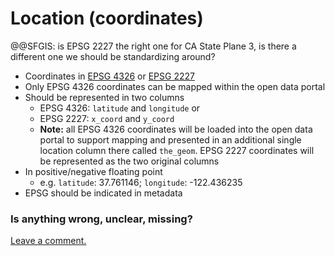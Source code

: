 # Location \(coordinates\)

@@SFGIS: is EPSG 2227 the right one for CA State Plane 3, is there a different one we should be standardizing around?

- Coordinates in [EPSG 4326](https://epsg.io/4326) or [EPSG 2227](https://epsg.io/2227)
- Only EPSG 4326 coordinates can be mapped within the open data portal
- Should be represented in two columns
    - EPSG 4326: `latitude` and `longitude` or 
    - EPSG 2227: `x_coord` and `y_coord`
    - **Note:** all EPSG 4326 coordinates will be loaded into the open data portal to support mapping and presented in an additional single location column there called `the_geom`. EPSG 2227 coordinates will be represented as the two original columns 
- In positive/negative floating point
    - e.g. `latitude`: 37.761146; `longitude`: -122.436235
- EPSG should be indicated in metadata

### Is anything wrong, unclear, missing?

[Leave a comment.](https://github.com/DataSF/draft-publishing-standards/issues/new?title=Comment:Location-Coordinates&body=Comment:Location-Coordinates)